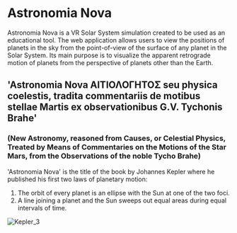 
# Astronomia Nova

Astronomia Nova is a VR Solar System simulation created to be used as an educational tool. The web application allows users to view the positions of planets in the sky from the point-of-view of the surface of any planet in the Solar System. Its main purpose is to visualize the apparent retrograde motion of planets from the perspective of planets other than the Earth.

## 'Astronomia Nova ΑΙΤΙΟΛΟΓΗΤΟΣ seu physica coelestis, tradita commentariis de motibus stellae Martis ex observationibus G.V. Tychonis Brahe'

### (New Astronomy, reasoned from Causes, or Celestial Physics, Treated by Means of Commentaries on the Motions of the Star Mars, from the Observations of the noble Tycho Brahe)

'Astronomia Nova' is the title of the book by Johannes Kepler where he published his first two laws of planetary motion:

1. The orbit of every planet is an ellipse with the Sun at one of the two foci.
2. A line joining a planet and the Sun sweeps out equal areas during equal intervals of time.
  
![Kepler_3](https://github.com/nagillimnayr/astronomia-nova/assets/118490362/5f8ea883-70e5-4641-8685-bd3da6a36082)
